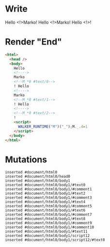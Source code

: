 # Write
  Hello <!>Marko<!--M_*0 #text/0-->! Hello <!>Marko<!--M_*0 #text/1-->! Hello <!><!--M_*0 #text/2-->!<script>WALKER_RUNTIME("M")("_");M._.d=1</script>


# Render "End"
```html
<html>
  <head />
  <body>
    Hello 
    <!---->
    Marko
    <!--M_*0 #text/0-->
    ! Hello 
    <!---->
    Marko
    <!--M_*0 #text/1-->
    ! Hello 
    <!---->
    <!--M_*0 #text/2-->
    !
    <script>
      WALKER_RUNTIME("M")("_");M._.d=1
    </script>
  </body>
</html>
```

# Mutations
```
inserted #document/html0
inserted #document/html0/head0
inserted #document/html0/body1
inserted #document/html0/body1/#text0
inserted #document/html0/body1/#comment1
inserted #document/html0/body1/#text2
inserted #document/html0/body1/#comment3
inserted #document/html0/body1/#text4
inserted #document/html0/body1/#comment5
inserted #document/html0/body1/#text6
inserted #document/html0/body1/#comment7
inserted #document/html0/body1/#text8
inserted #document/html0/body1/#comment9
inserted #document/html0/body1/#comment10
inserted #document/html0/body1/#text11
inserted #document/html0/body1/script12
inserted #document/html0/body1/script12/#text0
```